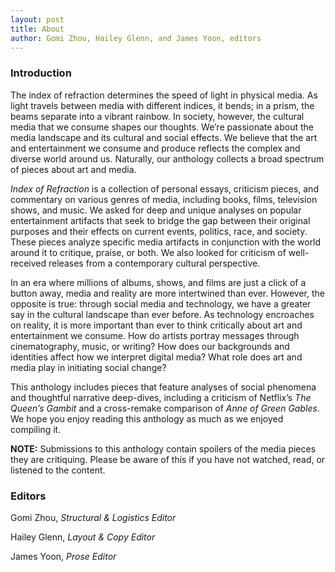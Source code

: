 ```yaml
---
layout: post
title: About
author: Gomi Zhou, Hailey Glenn, and James Yoon, editors
---
```


### Introduction ###

The index of refraction determines the speed of light in physical media. As light travels between media with different indices, it bends; in a prism, the beams separate into a vibrant rainbow. In society, however, the cultural media that we consume shapes our thoughts. We’re passionate about the media landscape and its cultural and social effects. We believe that the art and entertainment we consume and produce reflects the complex and diverse world around us. Naturally, our anthology collects a broad spectrum of pieces about art and media.


_Index of Refraction_ is a collection of personal essays, criticism pieces, and commentary on various genres of media, including books, films, television shows, and music. We asked for deep and unique analyses on popular entertainment artifacts that seek to bridge the gap between their original purposes and their effects on current events, politics, race, and society. These pieces analyze specific media artifacts in conjunction with the world around it to critique, praise, or both. We also looked for criticism of well-received releases from a contemporary cultural perspective.


In an era where millions of albums, shows, and films are just a click of a button away, media and reality are more intertwined than ever. However, the opposite is true: through social media and technology, we have a greater say in the cultural landscape than ever before. As technology encroaches on reality, it is more important than ever to think critically about art and entertainment we consume. How do artists portray messages through cinematography, music, or writing? How does our backgrounds and identities affect how we interpret digital media? What role does art and media play in initiating social change? 


This anthology includes pieces that feature analyses of social phenomena and thoughtful narrative deep-dives, including a criticism of Netflix’s _The Queen’s Gambit_ and a cross-remake comparison of _Anne of Green Gables_. We hope you enjoy reading this anthology as much as we enjoyed compiling it.

**NOTE:** Submissions to this anthology contain spoilers of the media pieces they are critiquing. Please be aware of this if you have not watched, read, or listened to the content.


### Editors ###

Gomi Zhou, _Structural & Logistics Editor_

Hailey Glenn, _Layout & Copy Editor_

James Yoon, _Prose Editor_
